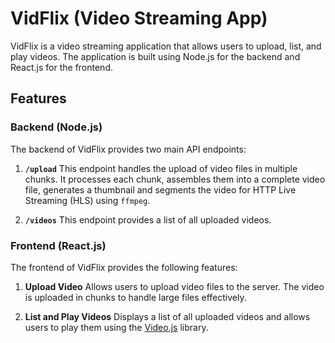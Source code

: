 # VidFlix (Video Streaming App)

VidFlix is a video streaming application that allows users to upload, list, and play videos. The application is built using Node.js for the backend and React.js for the frontend.

## Features

### Backend (Node.js)

The backend of VidFlix provides two main API endpoints:

1. **`/upload`**
   This endpoint handles the upload of video files in multiple chunks. It processes each chunk, assembles them into a complete video file, generates a thumbnail and segments the video for HTTP Live Streaming (HLS) using `ffmpeg`.

2. **`/videos`**
   This endpoint provides a list of all uploaded videos.

### Frontend (React.js)

The frontend of VidFlix provides the following features:

1. **Upload Video**
   Allows users to upload video files to the server. The video is uploaded in chunks to handle large files effectively.

2. **List and Play Videos**
   Displays a list of all uploaded videos and allows users to play them using the [Video.js](https://videojs.com/) library.
